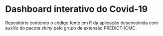 # Dashboard interativo do Covid-19 

Repositório contendo o código fonte em R da aplicação desenvolvida com auxílio do pacote *shiny* pelo grupo de extensão PREDICT-ICMC.

